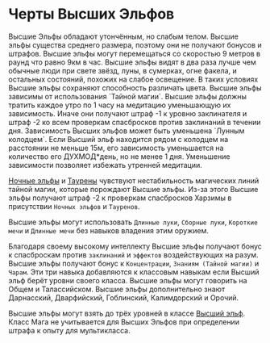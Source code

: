 # Черты Высших Эльфов

<plate name="Утончённость" subtype="Черта" img="elvesmuscle.png" stats="+2ИНТ, -2ВЫН">
  Высшие Эльфы обладают утончённым, но слабым телом.
</plate>
<plate name="Средние размеры" subtype="Черта" img="strength.png">
  Высшие эльфы существа среднего размера, поэтому они не получают бонусов и штрафов.
</plate>
<plate name="Обычная скорость" subtype="Черта" img="speed.png" stats="9м, 9км">
  Высшие эльфы могут перемещаться со скоростью 9 метров в раунд что равно 9км в час.
</plate>
<plate name="Видимость в слабом свете" subtype="Черта" img="darkvision.png" stats="x2">
  Высшие эльфы видят в два раза лучше чем обычные люди при свете звёзд, луны, в сумерках, огне факела, и остальных состояний, похожих на слабое освещение. В таких условиях Высшие эльфы сохраняют способность различать цвета.
</plate>
<plate name="Магическая зависимость" subtype="Черта" img="manatap.png" stats="1ч, -1УР, -2СБ">
 Высшие эльфы зависимы от использования `Тайной магии`. Высшие эльфы должны тратить каждое утро по 1 часу на медитацию уменьшающую их зависимость. Иначе они получают штраф -1 к уровню заклинателя и штраф -2 ко всем проверкам спасбросков против заклинаний в течении дня. Зависимость Высших эльфов может быть уменьшена `Лунным колодцем`. Если Высший эльф находится рядом с колодцем на расстоянии не меньше 15м, его зависимость уменьшается на количество его ДУХМОД*день, но не менее 1 дня. Уменьшение зависимости позволяет избежать утренней медитации.
</plate>
<plate name="Неприязнь" subtype="Черта" img="rage.png" stats="-2ХАРСБ">

 [Ночные эльфы](../nightelves/nightelves.md) и [Таурены](../taurs/taurs.md) чувствуют нестабильность магических линий тайной магии, которые порождают Высшие эльфы. Из-за этого Высшие эльфы получают штраф -2 к проверкам спасбросков Харзимы в присутствии `Ночных эльфов` и `Тауренов`. 
</plate>
<plate name="Любимое оружие" subtype="Черта" img="weaponsmith.png">

  Высшие эльфы могут использовать `Длинные луки`, `Сборные луки`, `Короткие мечи` и `Длинные мечи` без навыков владения этим оружием.
</plate>
<plate name="Сильный разум" subtype="Черта" img="bluemind.png" stats="+2СБ">

 Благодаря своему высокому интеллекту Высшие эльфы получают бонус к спасброскам против `заклинаний` и `эффектов` воздействующих на разум.
</plate>
<plate name="Пропитанные магией" subtype="Черта" img="magicborne.png" stats="+2НВК">
 Высшие эльфы получают бонус к `Концентрации`, `Знаниям (Тайной магии)` и `Чарам`. Эти три навыка добавляются к классовым навыкам если Высший эльф берёт уровни своего класса.
</plate>
<plate name="Кель'дорайские языки" subtype="Черта" img="lang.png">
  Высшие эльфы могут говорить на Общем и Талассийском.
</plate>
<plate name="Кель'дорайские языки: дополнительно" subtype="Черта" img="lang.png"> 
 Высшие эльфы дополнительно знают Дарнасский, Дварфийский, Гоблинский, Калимдорский и Орочий.
</plate>
<plate name="Класс: Высший эльф" subtype="Черта" img="highelfclass.png">

  Высшие эльфы могут взять до трёх уровней в классе [Высший эльф](./highelvesclass.md).
</plate>
<plate name="Предпочитаемый класс: Маг" subtype="Черта" img="mage.png">
  Класс Мага не учитывается для Высших Эльфов при определении штрафа к опыту для мультикласса.
</plate>